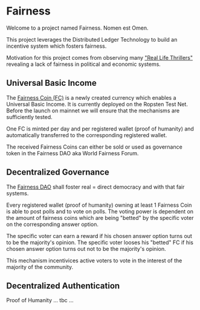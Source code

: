 # Fairness

Welcome to a project named Fairness. Nomen est Omen.

This project leverages the Distributed Ledger Technology to build an incentive system which fosters fairness. 

Motivation for this project comes from observing many ["Real Life Thrillers"](https://github.com/michael-spengler/distributed-ledger-technology-hands-on-lecture/blob/main/fun-facts/real-life-thrillers.md) revealing a lack of fairness in political and economic systems.

## Universal Basic Income
The [Fairness Coin (FC)](https://github.com/distributed-ledger-technology/fairness/tree/main/coin) is a newly created currency which enables a Universal Basic Income. It is currently deployed on the Ropsten Test Net. Before the launch on mainnet we will ensure that the mechanisms are sufficiently tested.

One FC is minted per day and per registered wallet (proof of humanity) and automatically transferred to the corresponding registered wallet.

The received Fairness Coins can either be sold or used as governance token in the Fairness DAO aka World Fairness Forum.


## Decentralized Governance
The [Fairness DAO](https://github.com/distributed-ledger-technology/fairness/tree/main/dao) shall foster real = direct democracy and with that fair systems.

Every registered wallet (proof of humanity) owning at least 1 Fairness Coin is able to post polls and to vote on polls. The voting power is dependent on the amount of fairness coins which are being "betted" by the specific voter on the corresponding answer option.

The specific voter can earn a reward if his chosen answer option turns out to be the majority's opinion. 
The specific voter looses his "betted" FC if his chosen answer option turns out not to be the majority's opinion. 

This mechanism incentivices active voters to vote in the interest of the majority of the community.


## Decentralized Authentication
Proof of Humanity ... tbc ...
